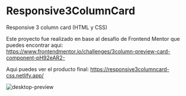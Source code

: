 # Responsive3ColumnCard
Responsive 3 column card (HTML y CSS)

Este proyecto fue realizado en base al desafío de Frontend Mentor que puedes encontrar aqui:
https://www.frontendmentor.io/challenges/3column-preview-card-component-pH92eAR2-

Aqui puedes ver el producto final:
https://responsive3columncard-css.netlify.app/

![desktop-preview](https://github.com/VickyAzola/Responsive3ColumnCard/assets/116470398/693e099b-985c-416e-a337-359a3dbfc685)
